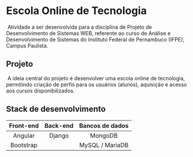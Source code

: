# Escola Online de Tecnologia
​			Atividade a ser desenvolvida para a disciplina de Projeto de Desenvolvimento de Sistemas WEB, referente ao curso de Análise e Desenvolvimento de Sistemas do Instituto Federal de Pernambuco (IFPE), Campus Paulista.



## Projeto

​			A ideia central do projeto é desenvolver uma escola online de tecnologia, permitindo criação de perfis para os usuários (alunos), aquisição e acesso aos cursos disponibilizados.



## Stack de desenvolvimento

 

| **Front-end** | **Back-end** | **Bancos de dados** |
| :-----------: | :----------: | :-----------------: |
|    Angular    |    Django    |       MongoDB       |
|   Bootstrap   |              |   MySQL / MariaDB   |
